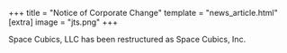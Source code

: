 +++
title = "Notice of Corporate Change"
template = "news_article.html"
[extra]
image = "jts.png"
+++

Space Cubics, LLC has been restructured as Space Cubics, Inc.
